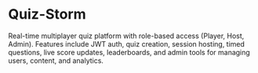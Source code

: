 # Quiz-Storm
Real-time multiplayer quiz platform with role-based access (Player, Host, Admin). Features include JWT auth, quiz creation, session hosting, timed questions, live score updates, leaderboards, and admin tools for managing users, content, and analytics.
